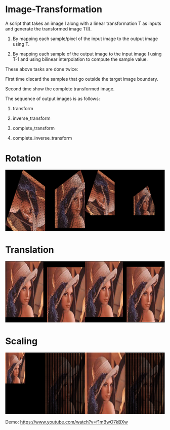 # Image-Transformation

A script that takes an image I along with a linear transformation T as inputs and generate the transformed image T(I).

1. By mapping each sample/pixel of the input image to the output image using T.

2. By mapping each sample of the output image to the input image I using  T-1 and using bilinear interpolation to compute the sample value.

These above tasks are done twice:

First time discard the samples that go outside the target image boundary.

Second time show the complete transformed image.

The sequence of output images is as follows:

1. transform

2. inverse_transform

3. complete_transform

4. complete_inverse_transform

# Rotation

![alt text](rot_montage.png)

# Translation

![alt text](tr_montage.png)

# Scaling

![alt text](sc_montage.png)

Demo: https://www.youtube.com/watch?v=f1mBwO7kBXw

